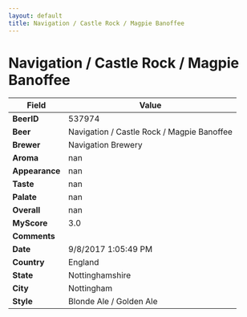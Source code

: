 ```yaml
---
layout: default
title: Navigation / Castle Rock / Magpie Banoffee
---
```


# Navigation / Castle Rock / Magpie Banoffee

| Field         | Value     |
|---------------|-----------|
| **BeerID** | 537974 |
| **Beer** | Navigation / Castle Rock / Magpie Banoffee |
| **Brewer** | Navigation Brewery |
| **Aroma** | nan |
| **Appearance** | nan |
| **Taste** | nan |
| **Palate** | nan |
| **Overall** | nan |
| **MyScore** | 3.0 |
| **Comments** |   |
| **Date** | 9/8/2017 1:05:49 PM |
| **Country** | England |
| **State** | Nottinghamshire |
| **City** | Nottingham |
| **Style** | Blonde Ale / Golden Ale |
